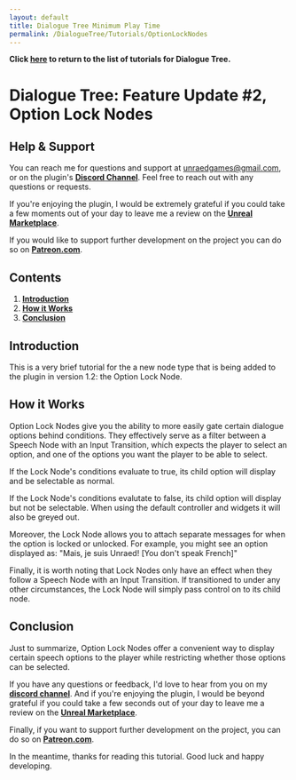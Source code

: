 ```yaml
---
layout: default
title: Dialogue Tree Minimum Play Time
permalink: /DialogueTree/Tutorials/OptionLockNodes
---
```

**Click [here](Contents.md) to return to the list of tutorials for Dialogue Tree.** 

# Dialogue Tree: Feature Update #2, Option Lock Nodes

## Help & Support
You can reach me for questions and support at unraedgames@gmail.com, or on the plugin's [**Discord Channel**](https://discord.gg/mf7mGXbePB). Feel free to reach out with any questions or requests. 

If you're enjoying the plugin, I would be extremely grateful if you could take a few moments out of your day to leave me a review on the [**Unreal Marketplace**](https://www.unrealengine.com/marketplace/en-US/product/dialogue-tree). 

If you would like to support further development on the project you can do so on [**Patreon.com**](https://www.patreon.com/UnraedGames). 

## Contents
1. [**Introduction**](OptionLockNodeTutorial.md#introduction)
2. [**How it Works**](OptionLockNodeTutorial.md#how-it-works)
3. [**Conclusion**](OptionLockNodeTutorial.md#conclusion)

## Introduction 
This is a very brief tutorial for the a new node type that is being added to the plugin in version 1.2: the Option Lock Node. 

## How it Works
Option Lock Nodes give you the ability to more easily gate certain dialogue options behind conditions. They effectively serve as a filter between a Speech Node with an Input Transition, which expects the player to select an option, and one of the options you want the player to be able to select. 

If the Lock Node's conditions evaluate to true, its child option will display and be selectable as normal. 

If the Lock Node's conditions evalutate to false, its child option will display but not be selectable. When using the default controller and widgets it will also be greyed out. 

Moreover, the Lock Node allows you to attach separate messages for when the option is locked or unlocked. For example, you might see an option displayed as: "Mais, je suis Unraed! [You don't speak French]" 

Finally, it is worth noting that Lock Nodes only have an effect when they follow a Speech Node with an Input Transition. If transitioned to under any other circumstances, the Lock Node will simply pass control on to its child node. 

## Conclusion
Just to summarize, Option Lock Nodes offer a convenient way to display certain speech options to the player while restricting whether those options can be selected. 

If you have any questions or feedback, I'd love to hear from you on my [**discord channel**](https://discord.gg/mf7mGXbePB). And if you're enjoying the plugin, I would be beyond grateful if you could take a few seconds out of your day to leave me a review on the [**Unreal Marketplace**](https://www.unrealengine.com/marketplace/en-US/product/dialogue-tree). 

Finally, if you want to support further development on the project, you can do so on [**Patreon.com**](https://www.patreon.com/UnraedGames). 

In the meantime, thanks for reading this tutorial. Good luck and happy developing.